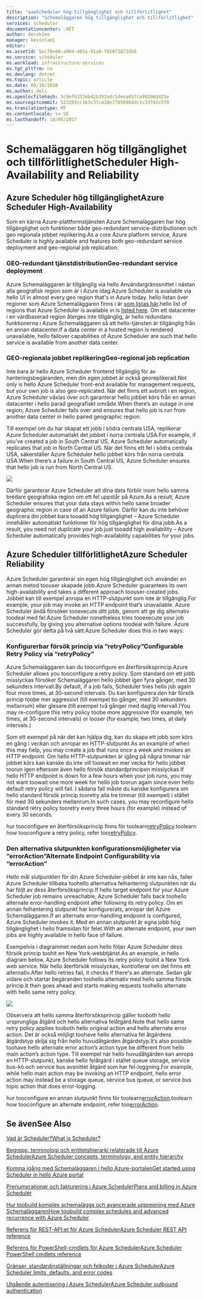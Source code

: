 ```yaml
---
title: "aaaScheduler hög tillgänglighet och tillförlitlighet"
description: "Schemaläggaren hög tillgänglighet och tillförlitlighet"
services: scheduler
documentationcenter: .NET
author: derek1ee
manager: kevinlam1
editor: 
ms.assetid: 5ec78e60-a9b9-405a-91a8-f010f3872d50
ms.service: scheduler
ms.workload: infrastructure-services
ms.tgt_pltfrm: na
ms.devlang: dotnet
ms.topic: article
ms.date: 08/16/2016
ms.author: deli
ms.openlocfilehash: 5c9efb333eb42b393adc5deea657ca99206d425e
ms.sourcegitcommit: 523283cc1b3c37c428e77850964dc1c33742c5f0
ms.translationtype: MT
ms.contentlocale: sv-SE
ms.lasthandoff: 10/06/2017
---
```

# <a name="scheduler-high-availability-and-reliability"></a><span data-ttu-id="8698c-103">Schemaläggaren hög tillgänglighet och tillförlitlighet</span><span class="sxs-lookup"><span data-stu-id="8698c-103">Scheduler High-Availability and Reliability</span></span>
## <a name="azure-scheduler-high-availability"></a><span data-ttu-id="8698c-104">Azure Scheduler hög tillgänglighet</span><span class="sxs-lookup"><span data-stu-id="8698c-104">Azure Scheduler High-Availability</span></span>
<span data-ttu-id="8698c-105">Som en kärna Azure-plattformstjänsten Azure Schemaläggaren har hög tillgänglighet och funktioner både geo-redundant service-distributionen och geo regionala jobbet replikering.</span><span class="sxs-lookup"><span data-stu-id="8698c-105">As a core Azure platform service, Azure Scheduler is highly available and features both geo-redundant service deployment and geo-regional job replication.</span></span>

### <a name="geo-redundant-service-deployment"></a><span data-ttu-id="8698c-106">GEO-redundant tjänstdistribution</span><span class="sxs-lookup"><span data-stu-id="8698c-106">Geo-redundant service deployment</span></span>
<span data-ttu-id="8698c-107">Azure Schemaläggaren är tillgänglig via hello Användargränssnittet i nästan alla geografisk region som är i Azure idag.</span><span class="sxs-lookup"><span data-stu-id="8698c-107">Azure Scheduler is available via hello UI in almost every geo region that's in Azure today.</span></span> <span data-ttu-id="8698c-108">hello listan över regioner som Azure Schemaläggaren finns i är [som listas här](https://azure.microsoft.com/regions/#services).</span><span class="sxs-lookup"><span data-stu-id="8698c-108">hello list of regions that Azure Scheduler is available in is [listed here](https://azure.microsoft.com/regions/#services).</span></span> <span data-ttu-id="8698c-109">Om ett datacenter i en värdbaserad region återges inte tillgänglig, är hello redundans funktionerna i Azure Schemaläggaren så att hello-tjänsten är tillgänglig från en annan datacenter.</span><span class="sxs-lookup"><span data-stu-id="8698c-109">If a data center in a hosted region is rendered unavailable, hello failover capabilities of Azure Scheduler are such that hello service is available from another data center.</span></span>

### <a name="geo-regional-job-replication"></a><span data-ttu-id="8698c-110">GEO-regionala jobbet replikering</span><span class="sxs-lookup"><span data-stu-id="8698c-110">Geo-regional job replication</span></span>
<span data-ttu-id="8698c-111">Inte bara är hello Azure Scheduler frontend tillgänglig för av hanteringsbegäranden, men din egen jobbet är också georeplikerad.</span><span class="sxs-lookup"><span data-stu-id="8698c-111">Not only is hello Azure Scheduler front-end available for management requests, but your own job is also geo-replicated.</span></span> <span data-ttu-id="8698c-112">När det finns ett avbrott i en region, Azure Scheduler växlas över och garanterar hello jobbet körs från en annan datacenter i hello parad geografiskt område.</span><span class="sxs-lookup"><span data-stu-id="8698c-112">When there’s an outage in one region, Azure Scheduler fails over and ensures that hello job is run from another data center in hello paired geographic region.</span></span>

<span data-ttu-id="8698c-113">Till exempel om du har skapat ett jobb i södra centrala USA, replikerar Azure Scheduler automatiskt det jobbet i norra centrala USA.</span><span class="sxs-lookup"><span data-stu-id="8698c-113">For example, if you’ve created a job in South Central US, Azure Scheduler automatically replicates that job in North Central US.</span></span> <span data-ttu-id="8698c-114">När det finns ett fel i södra centrala USA, säkerställer Azure Scheduler hello jobbet körs från norra centrala USA.</span><span class="sxs-lookup"><span data-stu-id="8698c-114">When there’s a failure in South Central US, Azure Scheduler ensures that hello job is run from North Central US.</span></span> 

![][1]

<span data-ttu-id="8698c-115">Därför garanterar Azure Scheduler att dina data förblir inom hello samma bredare geografiska region om ett fel uppstår på Azure.</span><span class="sxs-lookup"><span data-stu-id="8698c-115">As a result, Azure Scheduler ensures that your data stays within hello same broader geographic region in case of an Azure failure.</span></span> <span data-ttu-id="8698c-116">Därför kan du inte behöver duplicera din jobbet bara tooadd hög tillgänglighet – Azure Scheduler innehåller automatiskt funktioner för hög tillgänglighet för dina jobb.</span><span class="sxs-lookup"><span data-stu-id="8698c-116">As a result, you need not duplicate your job just tooadd high availability – Azure Scheduler automatically provides high-availability capabilities for your jobs.</span></span>

## <a name="azure-scheduler-reliability"></a><span data-ttu-id="8698c-117">Azure Scheduler tillförlitlighet</span><span class="sxs-lookup"><span data-stu-id="8698c-117">Azure Scheduler Reliability</span></span>
<span data-ttu-id="8698c-118">Azure Scheduler garanterar sin egen hög tillgänglighet och använder en annan metod toouser skapade jobb.</span><span class="sxs-lookup"><span data-stu-id="8698c-118">Azure Scheduler guarantees its own high-availability and takes a different approach toouser-created jobs.</span></span> <span data-ttu-id="8698c-119">Jobbet kan till exempel anropa en HTTP-slutpunkt som inte är tillgänglig.</span><span class="sxs-lookup"><span data-stu-id="8698c-119">For example, your job may invoke an HTTP endpoint that’s unavailable.</span></span> <span data-ttu-id="8698c-120">Azure Scheduler ändå försöker tooexecute ditt jobb, genom att ge dig alternativ toodeal med fel.</span><span class="sxs-lookup"><span data-stu-id="8698c-120">Azure Scheduler nonetheless tries tooexecute your job successfully, by giving you alternative options toodeal with failure.</span></span> <span data-ttu-id="8698c-121">Azure Scheduler gör detta på två sätt:</span><span class="sxs-lookup"><span data-stu-id="8698c-121">Azure Scheduler does this in two ways:</span></span>

### <a name="configurable-retry-policy-via-retrypolicy"></a><span data-ttu-id="8698c-122">Konfigurerbar försök princip via ”retryPolicy”</span><span class="sxs-lookup"><span data-stu-id="8698c-122">Configurable Retry Policy via “retryPolicy”</span></span>
<span data-ttu-id="8698c-123">Azure Schemaläggaren kan du tooconfigure en återförsöksprincip.</span><span class="sxs-lookup"><span data-stu-id="8698c-123">Azure Scheduler allows you tooconfigure a retry policy.</span></span> <span data-ttu-id="8698c-124">Som standard om ett jobb misslyckas försöker Schemaläggaren hello jobbet igen fyra gånger, med 30 sekunders intervall.</span><span class="sxs-lookup"><span data-stu-id="8698c-124">By default, if a job fails, Scheduler tries hello job again four more times, at 30-second intervals.</span></span> <span data-ttu-id="8698c-125">Du kan konfigurera den här försök princip toobe mer aggressivt (till exempel tio gånger, med 30 sekunders mellanrum) eller glesare (till exempel två gånger med daglig intervall.)</span><span class="sxs-lookup"><span data-stu-id="8698c-125">You may re-configure this retry policy toobe more aggressive (for example, ten times, at 30-second intervals) or looser (for example, two times, at daily intervals.)</span></span>

<span data-ttu-id="8698c-126">Som ett exempel på när det kan hjälpa dig, kan du skapa ett jobb som körs en gång i veckan och anropar en HTTP-slutpunkt.</span><span class="sxs-lookup"><span data-stu-id="8698c-126">As an example of when this may help, you may create a job that runs once a week and invokes an HTTP endpoint.</span></span> <span data-ttu-id="8698c-127">Om hello HTTP-slutpunkten är igång på några timmar när jobbet körs kan kanske du inte vill toowait en mer vecka för hello jobbet toorun igen eftersom även hello försök standardprincipen misslyckas.</span><span class="sxs-lookup"><span data-stu-id="8698c-127">If hello HTTP endpoint is down for a few hours when your job runs, you may not want toowait one more week for hello job toorun again since even hello default retry policy will fail.</span></span> <span data-ttu-id="8698c-128">I sådana fall måste du kanske konfigurera om hello standard försök princip tooretry alla tre timmar (till exempel) i stället för med 30 sekunders mellanrum.</span><span class="sxs-lookup"><span data-stu-id="8698c-128">In such cases, you may reconfigure hello standard retry policy tooretry every three hours (for example) instead of every 30 seconds.</span></span>

<span data-ttu-id="8698c-129">hur tooconfigure en återförsöksprincip finns för toolearn[retryPolicy](scheduler-concepts-terms.md#retrypolicy).</span><span class="sxs-lookup"><span data-stu-id="8698c-129">toolearn how tooconfigure a retry policy, refer too[retryPolicy](scheduler-concepts-terms.md#retrypolicy).</span></span>

### <a name="alternate-endpoint-configurability-via-erroraction"></a><span data-ttu-id="8698c-130">Den alternativa slutpunkten konfigurationsmöjligheter via ”errorAction”</span><span class="sxs-lookup"><span data-stu-id="8698c-130">Alternate Endpoint Configurability via “errorAction”</span></span>
<span data-ttu-id="8698c-131">Hello mål slutpunkten för din Azure Scheduler-jobbet är inte kan nås, faller Azure Scheduler tillbaka toohello alternativa felhantering slutpunkten när du har följt av dess återförsöksprincip.</span><span class="sxs-lookup"><span data-stu-id="8698c-131">If hello target endpoint for your Azure Scheduler job remains unreachable, Azure Scheduler falls back toohello alternate error-handling endpoint after following its retry policy.</span></span> <span data-ttu-id="8698c-132">Om en annan felhantering slutpunkt har konfigurerats, anropar det Azure Schemaläggaren.</span><span class="sxs-lookup"><span data-stu-id="8698c-132">If an alternate error-handling endpoint is configured, Azure Scheduler invokes it.</span></span> <span data-ttu-id="8698c-133">Med en annan slutpunkt är egna jobb hög tillgänglighet i hello framsidan för felet.</span><span class="sxs-lookup"><span data-stu-id="8698c-133">With an alternate endpoint, your own jobs are highly available in hello face of failure.</span></span>

<span data-ttu-id="8698c-134">Exempelvis i diagrammet nedan som hello följer Azure Scheduler dess försök princip toohit en New York-webbtjänst.</span><span class="sxs-lookup"><span data-stu-id="8698c-134">As an example, in hello diagram below, Azure Scheduler follows its retry policy toohit a New York web service.</span></span> <span data-ttu-id="8698c-135">När hello återförsök misslyckas, kontrollerar om det finns ett alternativ.</span><span class="sxs-lookup"><span data-stu-id="8698c-135">After hello retries fail, it checks if there's an alternate.</span></span> <span data-ttu-id="8698c-136">Sedan går vidare och startar begäranden toohello alternativ med hello samma försök princip.</span><span class="sxs-lookup"><span data-stu-id="8698c-136">It then goes ahead and starts making requests toohello alternate with hello same retry policy.</span></span>

![][2]

<span data-ttu-id="8698c-137">Observera att hello samma återförsöksprincip gäller tooboth hello ursprungliga åtgärd och hello alternativa felåtgärd.</span><span class="sxs-lookup"><span data-stu-id="8698c-137">Note that hello same retry policy applies tooboth hello original action and hello alternate error action.</span></span> <span data-ttu-id="8698c-138">Det är också möjligt toohave hello alternativa fel åtgärdens åtgärdstyp skilja sig från hello huvudåtgärden åtgärdstyp.</span><span class="sxs-lookup"><span data-stu-id="8698c-138">It’s also possible toohave hello alternate error action’s action type be different from hello main action’s action type.</span></span> <span data-ttu-id="8698c-139">Till exempel när hello huvudåtgärden kan anropa en HTTP-slutpunkt, kanske hello felåtgärd i stället queue storage, service bus-kö och service bus avsnittet åtgärd som har fel-loggning.</span><span class="sxs-lookup"><span data-stu-id="8698c-139">For example, while hello main action may be invoking an HTTP endpoint, hello error action may instead be a storage queue, service bus queue, or service bus topic action that does error-logging.</span></span>

<span data-ttu-id="8698c-140">hur tooconfigure en annan slutpunkt finns för toolearn[errorAction](scheduler-concepts-terms.md#action-and-erroraction).</span><span class="sxs-lookup"><span data-stu-id="8698c-140">toolearn how tooconfigure an alternate endpoint, refer too[errorAction](scheduler-concepts-terms.md#action-and-erroraction).</span></span>

## <a name="see-also"></a><span data-ttu-id="8698c-141">Se även</span><span class="sxs-lookup"><span data-stu-id="8698c-141">See Also</span></span>
 [<span data-ttu-id="8698c-142">Vad är Scheduler?</span><span class="sxs-lookup"><span data-stu-id="8698c-142">What is Scheduler?</span></span>](scheduler-intro.md)

 [<span data-ttu-id="8698c-143">Begrepp, terminologi och entitetshierarki relaterade till Azure Scheduler</span><span class="sxs-lookup"><span data-stu-id="8698c-143">Azure Scheduler concepts, terminology, and entity hierarchy</span></span>](scheduler-concepts-terms.md)

 [<span data-ttu-id="8698c-144">Komma igång med Schemaläggaren i hello Azure-portalen</span><span class="sxs-lookup"><span data-stu-id="8698c-144">Get started using Scheduler in hello Azure portal</span></span>](scheduler-get-started-portal.md)

 [<span data-ttu-id="8698c-145">Prenumerationer och fakturering i Azure Scheduler</span><span class="sxs-lookup"><span data-stu-id="8698c-145">Plans and billing in Azure Scheduler</span></span>](scheduler-plans-billing.md)

 [<span data-ttu-id="8698c-146">Hur toobuild komplex schemaläggs och avancerade upprepning med Azure Schemaläggaren</span><span class="sxs-lookup"><span data-stu-id="8698c-146">How toobuild complex schedules and advanced recurrence with Azure Scheduler</span></span>](scheduler-advanced-complexity.md)

 [<span data-ttu-id="8698c-147">Referens för REST-API:et för Azure Scheduler</span><span class="sxs-lookup"><span data-stu-id="8698c-147">Azure Scheduler REST API reference</span></span>](https://msdn.microsoft.com/library/mt629143)

 [<span data-ttu-id="8698c-148">Referens för PowerShell-cmdlets för Azure Scheduler</span><span class="sxs-lookup"><span data-stu-id="8698c-148">Azure Scheduler PowerShell cmdlets reference</span></span>](scheduler-powershell-reference.md)

 [<span data-ttu-id="8698c-149">Gränser, standardinställningar och felkoder i Azure Scheduler</span><span class="sxs-lookup"><span data-stu-id="8698c-149">Azure Scheduler limits, defaults, and error codes</span></span>](scheduler-limits-defaults-errors.md)

 [<span data-ttu-id="8698c-150">Utgående autentisering i Azure Scheduler</span><span class="sxs-lookup"><span data-stu-id="8698c-150">Azure Scheduler outbound authentication</span></span>](scheduler-outbound-authentication.md)

[1]: ./media/scheduler-high-availability-reliability/scheduler-high-availability-reliability-image1.png

[2]: ./media/scheduler-high-availability-reliability/scheduler-high-availability-reliability-image2.png
